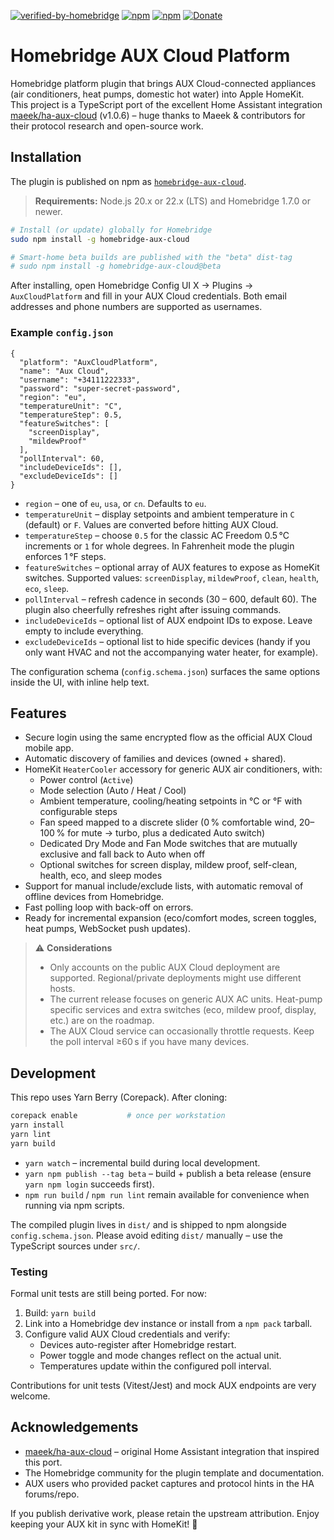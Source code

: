 [![verified-by-homebridge](https://badgen.net/badge/homebridge/verified/purple)](https://github.com/homebridge/homebridge/wiki/Verified-Plugins)
[![npm](https://badgen.net/npm/v/homebridge-aux-cloud/latest?icon=npm&label)](https://www.npmjs.com/package/homebridge-aux-cloud)
[![npm](https://badgen.net/npm/dt/homebridge-aux-cloud?label=downloads)](https://www.npmjs.com/package/homebridge-aux-cloud)
[![Donate](https://badgen.net/badge/donate/paypal/yellow)](https://paypal.me/fparrav)

# Homebridge AUX Cloud Platform

Homebridge platform plugin that brings AUX Cloud-connected appliances (air conditioners, heat pumps, domestic hot water) into Apple HomeKit.  
This project is a TypeScript port of the excellent Home Assistant integration [maeek/ha-aux-cloud](https://github.com/maeek/ha-aux-cloud) (v1.0.6) – huge thanks to Maeek & contributors for their protocol research and open-source work.

## Installation

The plugin is published on npm as [`homebridge-aux-cloud`](https://www.npmjs.com/package/homebridge-aux-cloud).

> **Requirements:** Node.js 20.x or 22.x (LTS) and Homebridge 1.7.0 or newer.

```bash
# Install (or update) globally for Homebridge
sudo npm install -g homebridge-aux-cloud

# Smart-home beta builds are published with the "beta" dist-tag
# sudo npm install -g homebridge-aux-cloud@beta
```

After installing, open Homebridge Config UI X → Plugins → `AuxCloudPlatform` and fill in your AUX Cloud credentials. Both email addresses and phone numbers are supported as usernames.

### Example `config.json`

```jsonc
{
  "platform": "AuxCloudPlatform",
  "name": "Aux Cloud",
  "username": "+34111222333",
  "password": "super-secret-password",
  "region": "eu",
  "temperatureUnit": "C",
  "temperatureStep": 0.5,
  "featureSwitches": [
    "screenDisplay",
    "mildewProof"
  ],
  "pollInterval": 60,
  "includeDeviceIds": [],
  "excludeDeviceIds": []
}
```

- `region` – one of `eu`, `usa`, or `cn`. Defaults to `eu`.
- `temperatureUnit` – display setpoints and ambient temperature in `C` (default) or `F`. Values are converted before hitting AUX Cloud.
- `temperatureStep` – choose `0.5` for the classic AC Freedom 0.5 °C increments or `1` for whole degrees. In Fahrenheit mode the plugin enforces 1 °F steps.
- `featureSwitches` – optional array of AUX features to expose as HomeKit switches. Supported values: `screenDisplay`, `mildewProof`, `clean`, `health`, `eco`, `sleep`.
- `pollInterval` – refresh cadence in seconds (30 – 600, default 60). The plugin also cheerfully refreshes right after issuing commands.
- `includeDeviceIds` – optional list of AUX endpoint IDs to expose. Leave empty to include everything.
- `excludeDeviceIds` – optional list to hide specific devices (handy if you only want HVAC and not the accompanying water heater, for example).

The configuration schema (`config.schema.json`) surfaces the same options inside the UI, with inline help text.

## Features

- Secure login using the same encrypted flow as the official AUX Cloud mobile app.
- Automatic discovery of families and devices (owned + shared).
- HomeKit `HeaterCooler` accessory for generic AUX air conditioners, with:
  - Power control (`Active`)
  - Mode selection (Auto / Heat / Cool)
  - Ambient temperature, cooling/heating setpoints in °C or °F with configurable steps
  - Fan speed mapped to a discrete slider (0 % comfortable wind, 20–100 % for mute → turbo, plus a dedicated Auto switch)
  - Dedicated Dry Mode and Fan Mode switches that are mutually exclusive and fall back to Auto when off
  - Optional switches for screen display, mildew proof, self-clean, health, eco, and sleep modes
- Support for manual include/exclude lists, with automatic removal of offline devices from Homebridge.
- Fast polling loop with back-off on errors.
- Ready for incremental expansion (eco/comfort modes, screen toggles, heat pumps, WebSocket push updates).

> ⚠️ **Considerations**
>
> - Only accounts on the public AUX Cloud deployment are supported. Regional/private deployments might use different hosts.
> - The current release focuses on generic AUX AC units. Heat-pump specific services and extra switches (eco, mildew proof, display, etc.) are on the roadmap.
> - The AUX Cloud service can occasionally throttle requests. Keep the poll interval ≥60 s if you have many devices.

## Development

This repo uses Yarn Berry (Corepack). After cloning:

```bash
corepack enable           # once per workstation
yarn install
yarn lint
yarn build
```

- `yarn watch` – incremental build during local development.
- `yarn npm publish --tag beta` – build + publish a beta release (ensure `yarn npm login` succeeds first).
- `npm run build` / `npm run lint` remain available for convenience when running via npm scripts.

The compiled plugin lives in `dist/` and is shipped to npm alongside `config.schema.json`. Please avoid editing `dist/` manually – use the TypeScript sources under `src/`.

### Testing

Formal unit tests are still being ported. For now:

1. Build: `yarn build`
2. Link into a Homebridge dev instance or install from a `npm pack` tarball.
3. Configure valid AUX Cloud credentials and verify:
   - Devices auto-register after Homebridge restart.
   - Power toggle and mode changes reflect on the actual unit.
   - Temperatures update within the configured poll interval.

Contributions for unit tests (Vitest/Jest) and mock AUX endpoints are very welcome.

## Acknowledgements

- [maeek/ha-aux-cloud](https://github.com/maeek/ha-aux-cloud) – original Home Assistant integration that inspired this port.
- The Homebridge community for the plugin template and documentation.
- AUX users who provided packet captures and protocol hints in the HA forums/repo.

If you publish derivative work, please retain the upstream attribution. Enjoy keeping your AUX kit in sync with HomeKit! 🙌
